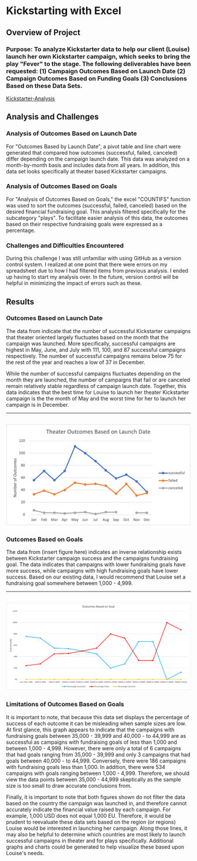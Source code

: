 # Kickstarting with Excel

## Overview of Project

### Purpose: To analyze Kickstarter data to help our client (Louise) launch her own Kickstarter campaign, which seeks to bring the play "Fever" to the stage. The following deliverables have been requested: (1) Campaign Outcomes Based on Launch Date (2) Campaign Outcomes Based on Funding Goals (3) Conclusions Based on these Data Sets.
[Kickstarter-Analysis](Resources/Kickstarter_Challenge.xlsx.zip)


## Analysis and Challenges 

### Analysis of Outcomes Based on Launch Date
For "Outcomes Based by Launch Date", a pivot table and line chart were generated that compared how outcomes (successful, failed, canceled) differ depending on the campaign launch date. This data was analyzed on a month-by-month basis and includes data from all years. In addition, this data set looks specifically at theater based Kickstarter campaigns.

### Analysis of Outcomes Based on Goals
For "Analysis of Outcomes Based on Goals," the excel "COUNTIFS" function was used to sort the outcomes (successful, failed, canceled) based on the desired financial fundraising goal. This analysis filtered specifically for the subcategory "plays". To facilitate easier analysis of this data, the outcomes based on their respective fundraising goals were expressed as a percentage. 

### Challenges and Difficulties Encountered
During this challenge I was still unfamiliar with using GitHub as a version control system. I realized at one point that there were errors on my spreadsheet due to how I had filtered items from previous analysis. I ended up having to start my analysis over. In the future, version control will be helpful in minimizing the impact of errors such as these.

## Results

### Outcomes Based on Launch Date
The data from  indicate that the number of successful Kickstarter campaigns that theater oriented largely fluctuates based on the month that the campaign was launched. More specifically, successful campaigns are highest in May, June, and July with 111, 100, and 87 successful campaigns respectively. The number of successful campaigns remains below 75 for the rest of the year and reaches a low of 37 in December.

While the number of successful campaigns fluctuates depending on the month they are launched, the number of campaigns that fail or are canceled remain relatively stable regardless of campaign launch date. Together, this data indicates that the best time for Louise to launch her theater Kickstarter campaign is the the month of May and the worst time for her to launch her campaign is in December.  

---
![Outcomes_vs_Launch](Resources/Theater_Outcomes_vs_Launch.png)
---



### Outcomes Based on Goals
The data from (insert figure here) indicates an inverse relationship exists between Kickstarter campaign success and the campaigns fundraising goal. The data indicates that campaigns with lower fundraising goals have more success, while campaigns with high fundraising goals have lower success. Based on our existing data, I would recommend that Louise set a fundraising goal somewhere between 1,000 - 4,999. 

---
![Outcomes_vs_Goals](Resources/Outcomes_vs_Goals.png)
---



### Limitations of Outcomes Based on Goals
It is important to note, that because this data set displays the percentage of success of each outcome it can be misleading when sample sizes are low. At first glance, this graph appears to indicate that the campaigns with fundraising goals between 35,000 - 39,999 and 40,000 - to 44,999 are as successful as campaigns with fundraising goals of less than 1,000 and between 1,000 - 4,999. However, there were only a total of 6 campaigns that had goals ranging from 35,000 - 39,999 and only 3 campaigns that had goals between 40,000 - to 44,999. Conversely, there were 186 campaigns with fundraising goals less than 1,000. In addition, there were 534 campaigns with goals ranging between 1,000 - 4,999. Therefore, we should view the data points between 35,000 - 44,999 skeptically as the sample size is too small to draw accurate conclusions from.

Finally, it is important to note that both figures shown do not filter the data based on the country the campaign was launched in, and therefore cannot accurately indicate the financial value raised by each campaign. For example, 1,000 USD does not equal 1,000 EU. Therefore, it would be prudent to reevaluate these data sets based on the region (or regions) Louise would be interested in launching her campaign. Along those lines, it may also be helpful to determine which countries are most likely to launch successful campaigns in theater and for plays specifically. Additional graphs and charts could be generated to help visualize these based upon Louise's needs.
